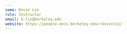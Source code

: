 ```yaml
---
name: Kevin Lin 
role: Instructor 
email: k-lin@berkeley.edu 
website: https://people.eecs.berkeley.edu/~kevinlin/ 
---
```


